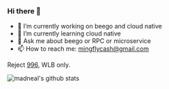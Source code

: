 ### Hi there 👋

- 🔭 I’m currently working on beego and cloud native
- 🌱 I’m currently learning cloud native
- 💬 Ask me about beego or RPC or microservice
- 📫 How to reach me: mingflycash@gmail.com

Reject [996](https://996.icu/#/en_US), WLB only.

![madneal's github stats](https://github-readme-stats.vercel.app/api?username=flycash&show_icons=true&theme=radical)


<!--
**flycash/flycash** is a ✨ _special_ ✨ repository because its `README.md` (this file) appears on your GitHub profile.

Here are some ideas to get you started:
- 👯 I’m looking to collaborate on cloud native
- 🤔 I’m looking for help with cloud native

-->
